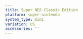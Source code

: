 ```yaml
---
title: Super NES Classic Edition
platform: super-nintendo
system_type: mini
variation: US
accessories: ''
---
```

